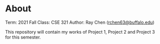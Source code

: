 # About
  Term: 2021 Fall
  Class: CSE 321
  Author: Ray Chen (rchen63@buffalo.edu)
  
  This repository will contain my works of Project 1, Project 2 and Project 3 for this semester.
